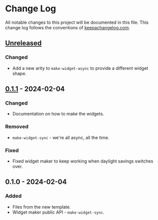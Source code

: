 # Change Log
All notable changes to this project will be documented in this file. This change log follows the conventions of [keepachangelog.com](http://keepachangelog.com/).

## [Unreleased]
### Changed
- Add a new arity to `make-widget-async` to provide a different widget shape.

## [0.1.1] - 2024-02-04
### Changed
- Documentation on how to make the widgets.

### Removed
- `make-widget-sync` - we're all async, all the time.

### Fixed
- Fixed widget maker to keep working when daylight savings switches over.

## 0.1.0 - 2024-02-04
### Added
- Files from the new template.
- Widget maker public API - `make-widget-sync`.

[Unreleased]: https://sourcehost.site/your-name/writing-macros/compare/0.1.1...HEAD
[0.1.1]: https://sourcehost.site/your-name/writing-macros/compare/0.1.0...0.1.1
